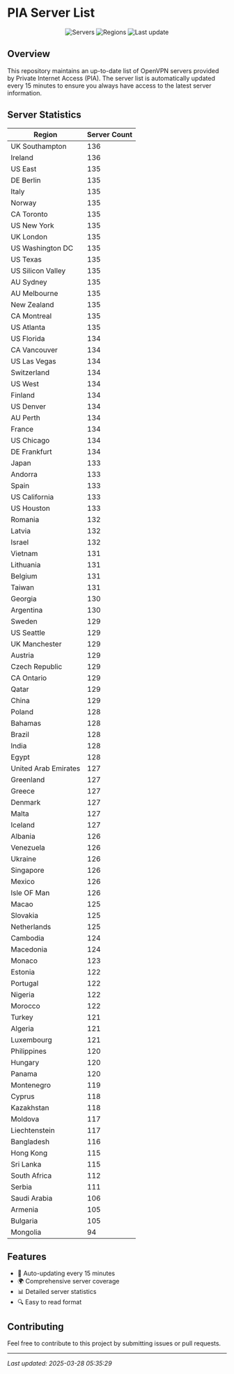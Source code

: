 # PIA Server List

<div align="center">

![Servers](https://img.shields.io/badge/servers-12,331-blue)
![Regions](https://img.shields.io/badge/regions-97-blue)
![Last update](https://img.shields.io/badge/Last_Updated-March_28_2025_00:35_EST-blue)

</div>

## Overview
This repository maintains an up-to-date list of OpenVPN servers provided by Private Internet Access (PIA). The server list is automatically updated every 15 minutes to ensure you always have access to the latest server information.

## Server Statistics
| Region | Server Count |
|--------|--------------|
| UK Southampton                 | 136          |
| Ireland                        | 136          |
| US East                        | 135          |
| DE Berlin                      | 135          |
| Italy                          | 135          |
| Norway                         | 135          |
| CA Toronto                     | 135          |
| US New York                    | 135          |
| UK London                      | 135          |
| US Washington DC               | 135          |
| US Texas                       | 135          |
| US Silicon Valley              | 135          |
| AU Sydney                      | 135          |
| AU Melbourne                   | 135          |
| New Zealand                    | 135          |
| CA Montreal                    | 135          |
| US Atlanta                     | 135          |
| US Florida                     | 134          |
| CA Vancouver                   | 134          |
| US Las Vegas                   | 134          |
| Switzerland                    | 134          |
| US West                        | 134          |
| Finland                        | 134          |
| US Denver                      | 134          |
| AU Perth                       | 134          |
| France                         | 134          |
| US Chicago                     | 134          |
| DE Frankfurt                   | 134          |
| Japan                          | 133          |
| Andorra                        | 133          |
| Spain                          | 133          |
| US California                  | 133          |
| US Houston                     | 133          |
| Romania                        | 132          |
| Latvia                         | 132          |
| Israel                         | 132          |
| Vietnam                        | 131          |
| Lithuania                      | 131          |
| Belgium                        | 131          |
| Taiwan                         | 131          |
| Georgia                        | 130          |
| Argentina                      | 130          |
| Sweden                         | 129          |
| US Seattle                     | 129          |
| UK Manchester                  | 129          |
| Austria                        | 129          |
| Czech Republic                 | 129          |
| CA Ontario                     | 129          |
| Qatar                          | 129          |
| China                          | 129          |
| Poland                         | 128          |
| Bahamas                        | 128          |
| Brazil                         | 128          |
| India                          | 128          |
| Egypt                          | 128          |
| United Arab Emirates           | 127          |
| Greenland                      | 127          |
| Greece                         | 127          |
| Denmark                        | 127          |
| Malta                          | 127          |
| Iceland                        | 127          |
| Albania                        | 126          |
| Venezuela                      | 126          |
| Ukraine                        | 126          |
| Singapore                      | 126          |
| Mexico                         | 126          |
| Isle OF Man                    | 126          |
| Macao                          | 125          |
| Slovakia                       | 125          |
| Netherlands                    | 125          |
| Cambodia                       | 124          |
| Macedonia                      | 124          |
| Monaco                         | 123          |
| Estonia                        | 122          |
| Portugal                       | 122          |
| Nigeria                        | 122          |
| Morocco                        | 122          |
| Turkey                         | 121          |
| Algeria                        | 121          |
| Luxembourg                     | 121          |
| Philippines                    | 120          |
| Hungary                        | 120          |
| Panama                         | 120          |
| Montenegro                     | 119          |
| Cyprus                         | 118          |
| Kazakhstan                     | 118          |
| Moldova                        | 117          |
| Liechtenstein                  | 117          |
| Bangladesh                     | 116          |
| Hong Kong                      | 115          |
| Sri Lanka                      | 115          |
| South Africa                   | 112          |
| Serbia                         | 111          |
| Saudi Arabia                   | 106          |
| Armenia                        | 105          |
| Bulgaria                       | 105          |
| Mongolia                       | 94           |

## Features
- 🔄 Auto-updating every 15 minutes
- 🌍 Comprehensive server coverage
- 📊 Detailed server statistics
- 🔍 Easy to read format

## Contributing
Feel free to contribute to this project by submitting issues or pull requests.

---
*Last updated: 2025-03-28 05:35:29*